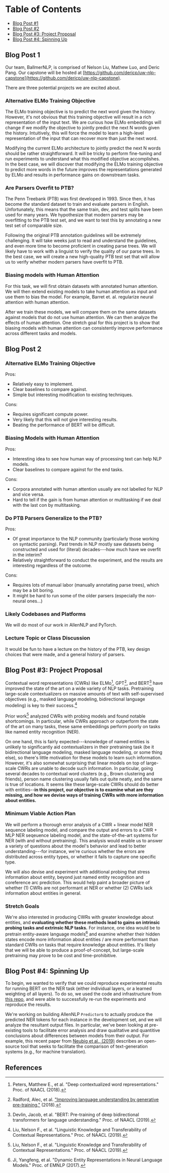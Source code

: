# Table of Contents
- [Blog Post \#1](#blog-post-1)
- [Blog Post \#2](#blog-post-2)
- [Blog Post \#3: Project Proposal](#blog-post-3-project-proposal)
- [Blog Post \#4: Spinning Up](#blog-post-4-spinning-up)

## Blog Post 1

Our team, BallmerNLP, is comprised of Nelson Liu, Mathew Luo, and Deric Pang.
Our capstone will be hosted at
[https://github.com/dericp/uw-nlp-capstone](https://github.com/dericp/uw-nlp-capstone).

There are three potential projects we are excited about.

### Alternative ELMo Training Objective

The ELMo training objective is to predict the next word given the history.
However, it's not obvious that this training objective will result in a rich
representation of the input text.  We are curious how ELMo embeddings will
change if we modify the objective to jointly predict the next N words given the
history.  Intuitively, this will force the model to learn a high-level
representation of the input that can recover more than just the next word.

Modifying the current ELMo architecture to jointly predict the next N words
should be rather straightforward. It will be tricky to perform fine-tuning
and run experiments to understand what this modified objective accomplishes.
In the best case, we will discover that modifying the ELMo training objective
to predict more words in the future improves the representations generated by
ELMo and results in performance gains on downstream tasks.

### Are Parsers Overfit to PTB?

The Penn Treebank (PTB) was first developed in 1993. Since then, it has become
_the_ standard dataset to train and evaluate parsers in English. Unfortunately,
this means that the same train, dev, and test splits have been used for many
years. We hypothesize that modern parsers may be overfitting to the PTB test
set, and we want to test this by annotating a new test set of comparable size.

Following the original PTB annotation guidelines will be extremely challenging.
It will take weeks just to read and understand the guidelines, and even more
time to become proficient in creating parse trees.  We will likely have to work
with a linguist to verify the quality of our parse trees. In the best case, we
will create a new high-quality PTB test set that will allow us to verify
whether modern parsers have overfit to PTB.

### Biasing models with Human Attention

For this task, we will first obtain datasets with annotated human attention. We
will then extend existing models to take human attention as input and use them
to bias the model. For example, Barret et. al.  regularize neural attention
with human attention.

After we train these models, we will compare them on the same datasets against
models that do not use human attention. We can then analyze the effects of
human attention.  One stretch goal for this project is to show that biasing
models with human attention can consistently improve performance across
different tasks and models.

## Blog Post 2

### Alternative ELMo Training Objective

Pros:
  * Relatively easy to implement.
  * Clear baselines to compare against.
  * Simple but interesting modification to existing techniques.

Cons:
  * Requires significant compute power.
  * Very likely that this will not give interesting results.
  * Beating the performance of BERT will be difficult.

### Biasing Models with Human Attention

Pros:
  * Interesting idea to see how human way of processing text can help NLP
    models.
  * Clear baselines to compare against for the end tasks.

Cons:
  * Corpora annotated with human attention usually are not labelled for NLP and
    vice versa.
  * Hard to tell if the gain is from human attention or multitasking if we deal
    with the last con by multitasking.
  
### Do PTB Parsers Generalize to the PTB?

Pros:
  * Of great importance to the NLP community (particularly those working on
    syntactic parsing). Past trends in NLP mostly saw datasets being
    constructed and used for (literal) decades---how much have we overfit in
    the interim?
  * Relatively straightforward to conduct the experiment, and the results are
    interesting regardless of the outcome.

Cons:
  * Requires lots of manual labor (manually annotating parse trees), which may
    be a bit boring.
  * It might be hard to run some of the older parsers (especially the
    non-neural ones...)

### Likely Codebases and Platforms

We will do most of our work in AllenNLP and PyTorch.

### Lecture Topic or Class Discussion

It would be fun to have a lecture on the history of the PTB, key design choices
that were made, and a general history of parsers.

## Blog Post \#3: Project Proposal

Contextual word representations (CWRs) like ELMo[^fn1], GPT[^fn2], and
BERT[^fn3] have improved the state of the art on a wide variety of NLP tasks.
Pretraining large-scale contextualizers on massive amounts of text with
self-supervised objectives (e.g., masked language modeling, bidirectional
language modeling) is key to their success.[^fn4]

Prior work[^fn4] analyzed CWRs with probing models and found notable
shortcomings.  In particular, while CWRs approach or outperform the state of
the art on many tasks, these same embeddings perform poorly on tasks like named
entity recognition (NER).

On one hand, this is fairly expected---knowledge of named entities is unlikely
to significantly aid contextualizers in their pretraining task (be it
bidirectional language modeling, masked language modeling, or some thing else),
so there's little motivation for these models to learn such information.
However, it's also somewhat surprising that linear models on top of large-scale
CWRs are unable to decode such information. In particular, going several
decades to contextual word clusters (e.g., Brown clustering and friends),
person name clustering usually falls out quite neatly, and the same is true of
locations. It seems like these large-scale CWRs should do better with
entities--**in this project, our objective is to examine what are they missing,
and how we devise ways of training CWRs with more information about entities.**

### Minimum Viable Action Plan

We will perform a thorough error analysis of a CWR + linear model NER sequence
labeling model, and compare the output and errors to a CWR + MLP NER seqeuence
labeling model, and the state-of-the-art systems for NER (with and without
pretraining). This analysis would enable us to answer a variety of questions
about the model's behavior and lead to better understanding---for instance,
we're curious whether the errors are distributed across entity types, or
whether it fails to capture one specific type.

We will also devise and experiment with additional probing that stress
information about entity, beyond just named entity recognition and coreference
arc prediction. This would help paint a broader picture of whether (1) CWRs are
not performant at NER or whether (2) CWRs lack information about entities in
general.

### Stretch Goals

We're also interested in producing CWRs with greater knowledge about entities,
and **evaluating whether these methods lead to gains on intrinsic probing tasks
and extrinsic NLP tasks.** For instance, one idea would be to pretrain
entity-aware language models[^fn5] and examine whether their hidden states
encode more information about entities / are more performant than standard CWRs
on tasks that require knowledge about entities. It's likely that we will be
able to produce a proof-of-concept, but large-scale pretraining may prove to be
cost and time-prohibitive.

## Blog Post \#4: Spinning Up

To begin, we wanted to verify that we could reproduce experimental results for
running BERT on the NER task (either individual layers, or a learned weighting
of all layers). To do so, we used the code and infrastructure from [this
repo](https://github.com/nelson-liu/contextual-repr-analysis), and were able to
successfully re-run the experiments and reproduce the results.

We're working on building AllenNLP `Predictor`s to actually produce the
predicted NER tokens for each instance in the development set, and we will
analyze the resultant output files. In particular, we've been looking at
pre-existing tools to facilitate error analysis and draw qualitative and
quantitive conclusions about differences between models from their output. For
example, this recent paper from [Neubig et al.,
(2019)](https://arxiv.org/abs/1903.07926) describes an open-source tool that
seeks to facilitate the comparison of text-generation systems (e.g., for
machine translation).

## References

[^fn1]: Peters, Matthew E., et al. "Deep contextualized word representations." Proc. of NAACL (2018).

[^fn2]: Radford, Alec, et al. ["Improving language understanding by generative pre-training."](https://s3-us-west-2.amazonaws.com/openai-assets/research-covers/language-unsupervised/language_understanding_paper.pdf) (2018).

[^fn3]: Devlin, Jacob, et al. "BERT: Pre-training of deep bidirectional transformers for language understanding." Proc. of NAACL (2019).

[^fn4]: Liu, Nelson F., et al. "Linguistic Knowledge and Transferability of Contextual Representations." Proc. of NAACL (2019).

[^fn5]: Ji, Yangfeng, et al. "Dynamic Entity Representations in Neural Language Models." Proc. of EMNLP (2017).
